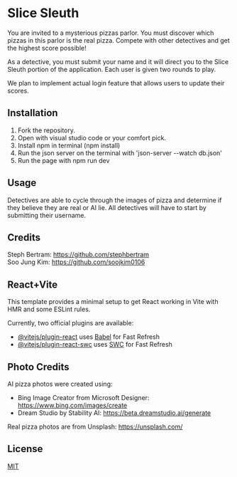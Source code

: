 # Slice Sleuth

You are invited to a mysterious pizzas parlor. You must discover which pizzas in this parlor is the real pizza. Compete with other detectives and get the highest score possible!

As a detective, you must submit your name and it will direct you to the Slice Sleuth portion of the application. Each user is given two rounds to play.

We plan to implement actual login feature that allows users to update their scores.

## Installation

1. Fork the repository.
2. Open with visual studio code or your comfort pick.
3. Install npm in terminal (npm install)
4. Run the json server on the terminal with 'json-server --watch db.json'
5. Run the page with npm run dev

## Usage

Detectives are able to cycle through the images of pizza and determine if they believe they are real or AI lie. All detectives will have to start by submitting their username.

## Credits

Steph Bertram: https://github.com/stephbertram <br />
Soo Jung Kim: https://github.com/soojkim0106 <br />

## React+Vite

This template provides a minimal setup to get React working in Vite with HMR and some ESLint rules.

Currently, two official plugins are available:

- [@vitejs/plugin-react](https://github.com/vitejs/vite-plugin-react/blob/main/packages/plugin-react/README.md) uses [Babel](https://babeljs.io/) for Fast Refresh
- [@vitejs/plugin-react-swc](https://github.com/vitejs/vite-plugin-react-swc) uses [SWC](https://swc.rs/) for Fast Refresh

## Photo Credits

AI pizza photos were created using:
- Bing Image Creator from Microsoft Designer: https://www.bing.com/images/create
- Dream Studio by Stability AI: https://beta.dreamstudio.ai/generate

Real pizza photos are from Unsplash: https://unsplash.com/

## License

[MIT](https://choosealicense.com/licenses/mit/)

